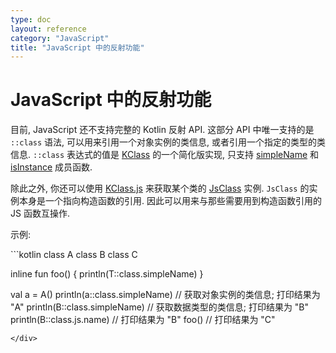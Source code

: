 ```yaml
---
type: doc
layout: reference
category: "JavaScript"
title: "JavaScript 中的反射功能"
---
```


# JavaScript 中的反射功能

目前, JavaScript 还不支持完整的 Kotlin 反射 API.
这部分 API 中唯一支持的是 `::class` 语法, 可以用来引用一个对象实例的类信息, 或者引用一个指定的类型的类信息.
`::class` 表达式的值是 [KClass](/api/latest/jvm/stdlib/kotlin.reflect/-k-class/) 的一个简化版实现,
只支持 [simpleName](/api/latest/jvm/stdlib/kotlin.reflect/-k-class/simple-name.html)
和 [isInstance](/api/latest/jvm/stdlib/kotlin.reflect/-k-class/is-instance.html) 成员函数.

除此之外, 你还可以使用 [KClass.js](/api/latest/jvm/stdlib/kotlin.js/js.html)
来获取某个类的 [JsClass](/api/latest/jvm/stdlib/kotlin.js/-js-class/index.html) 实例.
`JsClass` 的实例本身是一个指向构造函数的引用.
因此可以用来与那些需要用到构造函数引用的 JS 函数互操作.

示例:

<div class="sample" markdown="1" theme="idea" data-highlight-only>
```kotlin
class A
class B
class C

inline fun <reified T> foo() {
    println(T::class.simpleName)
}

val a = A()
println(a::class.simpleName)  // 获取对象实例的类信息; 打印结果为 "A"
println(B::class.simpleName)  // 获取数据类型的类信息; 打印结果为 "B"
println(B::class.js.name)     // 打印结果为 "B"
foo<C>()                      // 打印结果为 "C"
```
</div>
